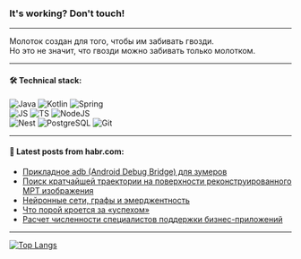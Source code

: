 ### It's working? Don't touch!

---
Молоток создан для того, чтобы им забивать гвозди. <br>
Но это не значит, что гвозди можно забивать только молотком.

---

#### 🛠️ Technical stack:

![Java](https://img.shields.io/badge/Java-informational?logo=Oracle&style=flat&logoColor=white&color=FF4500)
![Kotlin](https://img.shields.io/badge/Kotlin-informational?logo=Kotlin&style=flat&logoColor=white&color=774D97)
![Spring](https://img.shields.io/badge/SpringBoot-informational?logo=SpringBoot&style=flat&logoColor=white&color=6DB33F) <br>
![JS](https://img.shields.io/badge/JS-informational?logo=javaScript&style=flat&logoColor=black&color=F7Df1E)
![TS](https://img.shields.io/badge/TypeScript-informational?logo=typeScript&style=flat&logoColor=black&color=0667A8)
![NodeJS](https://img.shields.io/badge/NodeJS-informational?logo=node.js&style=flat&logoColor=white&color=70A760) <br>
![Nest](https://img.shields.io/badge/NestJS-informational?logo=NestJS&style=flat&logoColor=white&color=E0234E)
![PostgreSQL](https://img.shields.io/badge/PostgreSQL-informational?logo=PostgreSQL&style=flat&logoColor=white&color=DAA520)
![Git](https://img.shields.io/badge/Git-informational?logo=git&style=flat&logoColor=white&color=778899)

___

#### 💬 Latest posts from habr.com:

<!-- BLOG-POST-LIST:START -->
- [Прикладное adb &lpar;Android Debug Bridge&rpar; для зумеров](https://habr.com/ru/articles/751092/?utm_source=habrahabr&utm_medium=rss&utm_campaign=751092)
- [Поиск кратчайшей траектории на поверхности реконструированного МРТ изображения](https://habr.com/ru/articles/688808/?utm_source=habrahabr&utm_medium=rss&utm_campaign=688808)
- [Нейронные сети, графы и эмерджентность](https://habr.com/ru/articles/751340/?utm_source=habrahabr&utm_medium=rss&utm_campaign=751340)
- [Что порой кроется за «успехом»](https://habr.com/ru/articles/751284/?utm_source=habrahabr&utm_medium=rss&utm_campaign=751284)
- [Расчет численности специалистов поддержки бизнес-приложений](https://habr.com/ru/articles/751324/?utm_source=habrahabr&utm_medium=rss&utm_campaign=751324)
<!-- BLOG-POST-LIST:END -->

---
[![Top Langs](https://github-readme-stats-git-master-advtsetting-gmailcom.vercel.app/api/top-langs/?username=zloylis&langs_count=10&hide_title=false&title_color=e6edf3&size_weight=0.5&count_weight=0.5&layout=compact&hide_border=true&theme=dracula)](https://github.com/zloylis)

<!-- ![GitHub stats](https://github-readme-stats-git-master-advtsetting-gmailcom.vercel.app/api?username=zloylis&show_icons=true&hide_border=true&theme=dracula&hide_title=true&include_all_commits=true&count_private=true&hide=contribs&hide_rank=true) -->
